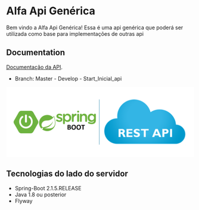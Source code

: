 # Alfa Api Genérica
Bem vindo a  Alfa Api Genérica!
Essa é uma api genérica que poderá ser utilizada como base para implementações de outras api <br /> 

## Documentation
[Documentação da API](https://github.com/renatoredes/api/wiki).<br />
* Branch: Master  -  Develop - Start_Inicial_api <br />

![API](https://github.com/renatoredes/api/blob/DOCUMENTATION/wiki/img/springboot.png) <br />

## Tecnologias do lado do servidor
* Spring-Boot 2.1.5.RELEASE
* Java 1.8 ou posterior
* Flyway









